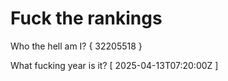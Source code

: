 # Fuck the rankings

Who the hell am I?
{ 32205518 }

What fucking year is it?
[ 2025-04-13T07:20:00Z ]
